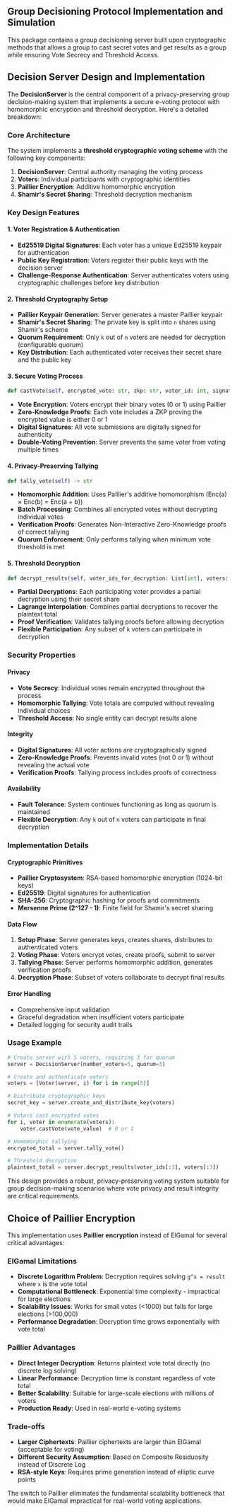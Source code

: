 ## Group Decisioning Protocol Implementation and Simulation

This package contains a group decisioning server built upon cryptographic methods that allows a group to cast secret votes and get results as a group while ensuring Vote Secrecy and Threshold Access.

## Decision Server Design and Implementation

The **DecisionServer** is the central component of a privacy-preserving group decision-making system that implements a secure e-voting protocol with homomorphic encryption and threshold decryption. Here's a detailed breakdown:

### **Core Architecture**

The system implements a **threshold cryptographic voting scheme** with the following key components:

1. **DecisionServer**: Central authority managing the voting process
2. **Voters**: Individual participants with cryptographic identities
3. **Paillier Encryption**: Additive homomorphic encryption
4. **Shamir's Secret Sharing**: Threshold decryption mechanism

### **Key Design Features**

#### **1. Voter Registration & Authentication**
- **Ed25519 Digital Signatures**: Each voter has a unique Ed25519 keypair for authentication
- **Public Key Registration**: Voters register their public keys with the decision server
- **Challenge-Response Authentication**: Server authenticates voters using cryptographic challenges before key distribution

#### **2. Threshold Cryptography Setup**
- **Paillier Keypair Generation**: Server generates a master Paillier keypair
- **Shamir's Secret Sharing**: The private key is split into `n` shares using Shamir's scheme
- **Quorum Requirement**: Only `k` out of `n` voters are needed for decryption (configurable quorum)
- **Key Distribution**: Each authenticated voter receives their secret share and the public key

#### **3. Secure Voting Process**
```python
def castVote(self, encrypted_vote: str, zkp: str, voter_id: int, signature: str) -> bool
```
- **Vote Encryption**: Voters encrypt their binary votes (0 or 1) using Paillier
- **Zero-Knowledge Proofs**: Each vote includes a ZKP proving the encrypted value is either 0 or 1
- **Digital Signatures**: All vote submissions are digitally signed for authenticity
- **Double-Voting Prevention**: Server prevents the same voter from voting multiple times

#### **4. Privacy-Preserving Tallying**
```python
def tally_vote(self) -> str
```
- **Homomorphic Addition**: Uses Paillier's additive homomorphism (Enc(a) × Enc(b) = Enc(a + b))
- **Batch Processing**: Combines all encrypted votes without decrypting individual votes
- **Verification Proofs**: Generates Non-Interactive Zero-Knowledge proofs of correct tallying
- **Quorum Enforcement**: Only performs tallying when minimum vote threshold is met

#### **5. Threshold Decryption**
```python
def decrypt_results(self, voter_ids_for_decryption: List[int], voters: List) -> int
```
- **Partial Decryptions**: Each participating voter provides a partial decryption using their secret share
- **Lagrange Interpolation**: Combines partial decryptions to recover the plaintext total
- **Proof Verification**: Validates tallying proofs before allowing decryption
- **Flexible Participation**: Any subset of `k` voters can participate in decryption

### **Security Properties**

#### **Privacy**
- **Vote Secrecy**: Individual votes remain encrypted throughout the process
- **Homomorphic Tallying**: Vote totals are computed without revealing individual choices
- **Threshold Access**: No single entity can decrypt results alone

#### **Integrity**
- **Digital Signatures**: All voter actions are cryptographically signed
- **Zero-Knowledge Proofs**: Prevents invalid votes (not 0 or 1) without revealing the actual vote
- **Verification Proofs**: Tallying process includes proofs of correctness

#### **Availability**
- **Fault Tolerance**: System continues functioning as long as quorum is maintained
- **Flexible Decryption**: Any `k` out of `n` voters can participate in final decryption

### **Implementation Details**

#### **Cryptographic Primitives**
- **Paillier Cryptosystem**: RSA-based homomorphic encryption (1024-bit keys)
- **Ed25519**: Digital signatures for authentication
- **SHA-256**: Cryptographic hashing for proofs and commitments
- **Mersenne Prime (2^127 - 1)**: Finite field for Shamir's secret sharing

#### **Data Flow**
1. **Setup Phase**: Server generates keys, creates shares, distributes to authenticated voters
2. **Voting Phase**: Voters encrypt votes, create proofs, submit to server
3. **Tallying Phase**: Server performs homomorphic addition, generates verification proofs
4. **Decryption Phase**: Subset of voters collaborate to decrypt final results

#### **Error Handling**
- Comprehensive input validation
- Graceful degradation when insufficient voters participate
- Detailed logging for security audit trails

### **Usage Example**
```python
# Create server with 5 voters, requiring 3 for quorum
server = DecisionServer(number_voters=5, quorum=3)

# Create and authenticate voters
voters = [Voter(server, i) for i in range(5)]

# Distribute cryptographic keys
secret_key = server.create_and_distribute_key(voters)

# Voters cast encrypted votes
for i, voter in enumerate(voters):
    voter.castVote(vote_value)  # 0 or 1

# Homomorphic tallying
encrypted_total = server.tally_vote()

# Threshold decryption
plaintext_total = server.decrypt_results(voter_ids[:3], voters[:3])
```

This design provides a robust, privacy-preserving voting system suitable for group decision-making scenarios where vote privacy and result integrity are critical requirements.

## Choice of Paillier Encryption

This implementation uses **Paillier encryption** instead of ElGamal for several critical advantages:

### **ElGamal Limitations**
- **Discrete Logarithm Problem**: Decryption requires solving `g^x = result` where `x` is the vote total
- **Computational Bottleneck**: Exponential time complexity - impractical for large elections
- **Scalability Issues**: Works for small votes (<1000) but fails for large elections (>100,000)
- **Performance Degradation**: Decryption time grows exponentially with vote total

### **Paillier Advantages**
- **Direct Integer Decryption**: Returns plaintext vote total directly (no discrete log solving)
- **Linear Performance**: Decryption time is constant regardless of vote total
- **Better Scalability**: Suitable for large-scale elections with millions of voters
- **Production Ready**: Used in real-world e-voting systems

### **Trade-offs**
- **Larger Ciphertexts**: Paillier ciphertexts are larger than ElGamal (acceptable for voting)
- **Different Security Assumption**: Based on Composite Residuosity instead of Discrete Log
- **RSA-style Keys**: Requires prime generation instead of elliptic curve points

The switch to Paillier eliminates the fundamental scalability bottleneck that would make ElGamal impractical for real-world voting applications.